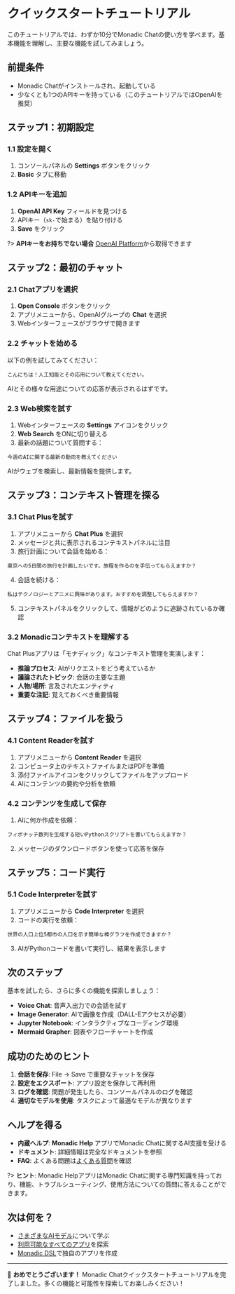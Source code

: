 # クイックスタートチュートリアル

このチュートリアルでは、わずか10分でMonadic Chatの使い方を学べます。基本機能を理解し、主要な機能を試してみましょう。

## 前提条件

- Monadic Chatがインストールされ、起動している
- 少なくとも1つのAPIキーを持っている（このチュートリアルではOpenAIを推奨）

## ステップ1：初期設定

### 1.1 設定を開く

1. コンソールパネルの **Settings** ボタンをクリック
2. **Basic** タブに移動

### 1.2 APIキーを追加

1. **OpenAI API Key** フィールドを見つける
2. APIキー（`sk-`で始まる）を貼り付ける
3. **Save** をクリック

<!-- ![設定パネル](../assets/images/settings-basic.png ':size=600') -->

?> **APIキーをお持ちでない場合** [OpenAI Platform](https://platform.openai.com/api-keys)から取得できます

## ステップ2：最初のチャット

### 2.1 Chatアプリを選択

1. **Open Console** ボタンをクリック
2. アプリメニューから、OpenAIグループの **Chat** を選択
3. Webインターフェースがブラウザで開きます

### 2.2 チャットを始める

以下の例を試してみてください：

```
こんにちは！人工知能とその応用について教えてください。
```

AIとその様々な用途についての応答が表示されるはずです。

### 2.3 Web検索を試す

1. Webインターフェースの **Settings** アイコンをクリック
2. **Web Search** をONに切り替える
3. 最新の話題について質問する：

```
今週のAIに関する最新の動向を教えてください
```

AIがウェブを検索し、最新情報を提供します。

## ステップ3：コンテキスト管理を探る

### 3.1 Chat Plusを試す

1. アプリメニューから **Chat Plus** を選択
2. メッセージと共に表示されるコンテキストパネルに注目
3. 旅行計画について会話を始める：

```
東京への5日間の旅行を計画したいです。旅程を作るのを手伝ってもらえますか？
```

4. 会話を続ける：

```
私はテクノロジーとアニメに興味があります。おすすめを調整してもらえますか？
```

5. コンテキストパネルをクリックして、情報がどのように追跡されているか確認

### 3.2 Monadicコンテキストを理解する

Chat Plusアプリは「モナディック」なコンテキスト管理を実演します：
- **推論プロセス**: AIがリクエストをどう考えているか
- **議論されたトピック**: 会話の主要な主題
- **人物/場所**: 言及されたエンティティ
- **重要な注記**: 覚えておくべき重要情報

## ステップ4：ファイルを扱う

### 4.1 Content Readerを試す

1. アプリメニューから **Content Reader** を選択
2. コンピュータ上のテキストファイルまたはPDFを準備
3. 添付ファイルアイコンをクリックしてファイルをアップロード
4. AIにコンテンツの要約や分析を依頼

### 4.2 コンテンツを生成して保存

1. AIに何か作成を依頼：

```
フィボナッチ数列を生成する短いPythonスクリプトを書いてもらえますか？
```

2. メッセージのダウンロードボタンを使って応答を保存

## ステップ5：コード実行

### 5.1 Code Interpreterを試す

1. アプリメニューから **Code Interpreter** を選択
2. コードの実行を依頼：

```
世界の人口上位5都市の人口を示す簡単な棒グラフを作成できますか？
```

3. AIがPythonコードを書いて実行し、結果を表示します

## 次のステップ

基本を試したら、さらに多くの機能を探索しましょう：

- **Voice Chat**: 音声入出力での会話を試す
- **Image Generator**: AIで画像を作成（DALL-Eアクセスが必要）
- **Jupyter Notebook**: インタラクティブなコーディング環境
- **Mermaid Grapher**: 図表やフローチャートを作成

## 成功のためのヒント

1. **会話を保存**: File → Save で重要なチャットを保存
2. **設定をエクスポート**: アプリ設定を保存して再利用
3. **ログを確認**: 問題が発生したら、コンソールパネルのログを確認
4. **適切なモデルを使用**: タスクによって最適なモデルが異なります

## ヘルプを得る

- **内蔵ヘルプ**: **Monadic Help** アプリでMonadic Chatに関するAI支援を受ける
- **ドキュメント**: 詳細情報は完全なドキュメントを参照
- **FAQ**: よくある問題は[よくある質問](../faq/faq-settings.md)を確認

?> **ヒント**: Monadic HelpアプリはMonadic Chatに関する専門知識を持っており、機能、トラブルシューティング、使用方法についての質問に答えることができます。

## 次は何を？

- [さまざまなAIモデル](../basic-usage/language-models.md)について学ぶ
- [利用可能なすべてのアプリ](../basic-usage/basic-apps.md)を探索
- [Monadic DSL](../advanced-topics/monadic_dsl.md)で独自のアプリを作成

---

🎉 **おめでとうございます！** Monadic Chatクイックスタートチュートリアルを完了しました。多くの機能と可能性を探索してお楽しみください！